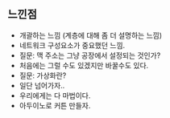 ## 느낀점
- 개괄하는 느낌 (계층에 대해 좀 더 설명하는 느낌)
- 네트워크 구성요소가 중요했던 느낌. 
- 질문: 맥 주소는 그냥 공장에서 설정되는 것인가?
- 처음에는 그럴 수도 있겠지만 바꿀수도 있다.
- 질문: 가상화란?
- 일단 넘어가자..
- 우리에게는 다 마법이다. 
- 아두이노로 커튼 만들자.
